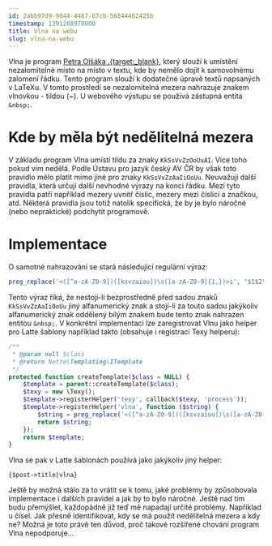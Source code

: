 ```yaml
---
id: 2abb97d9-9844-4467-b7cb-56844462425b
timestamp: 1391288978000
title: Vlna na webu
slug: vlna-na-webu
---
```

Vlna je program [Petra Olšáka .{target:_blank}](http://ftp.linux.cz/pub/tex/local/cstug/olsak/vlna/), který slouží k umístění nezalomitelné místo na místo v textu, kde by nemělo dojít k samovolnému zalomení řádku. Tento program slouží k dodatečné úpravě textů napsaných v LaTeXu. V tomto prostředí se nezalomitelná mezera nahrazuje znakem vlnovkou - tildou (~). U webového výstupu se používá zástupná entita <code>&amp;nbsp;</code>.

# Kde by měla být nedělitelná mezera

V základu program Vlna umístí tildu za znaky <code>KkSsVvZzOoUuAI</code>. Více toho pokud vím nedělá. Podle Ústavu pro jazyk český AV ČR by však toto pravidlo mělo platit mimo jiné pro znaky <code>KkSsVvZzAaIiOoUu</code>. Neuvažuji další pravidla, která určují další nevhodné výrazy na konci řádku. Mezi tyto pravidla patří například mezery uvnitř číslic, mezery mezi číslicí a značkou, atd. Některá pravidla jsou totiž natolik specifická, že by je bylo náročné (nebo nepraktické) podchytit programově.

# Implementace

O samotné nahrazování se stará následující regulární výraz:
```php
preg_replace('<([^a-zA-Z0-9])([ksvzaiou])\s([a-zA-Z0-9]{1,})>i', "$1$2\xc2\xa0$3", $string); //&nbsp; === \xc2\xa0
```
Tento výraz říká, že nestojí-li bezprostředně před sadou znaků <code>KkSsVvZzAaIiOoUu</code> jiný alfanumerický znak a stojí-li za touto sadou jakýkoliv alfanumerický znak oddělený bílým znakem bude tento znak nahrazen entitou <code>&amp;nbsp;</code>. V konkrétní implementaci lze zaregistrovat Vlnu jako helper pro Latte šablony například takto (obsahuje i registraci Texy helperu):

```php
/**
 * @param null $class
 * @return Nette\Templating\ITemplate
 */
protected function createTemplate($class = NULL) {
	$template = parent::createTemplate($class);
	$texy = new \Texy();
	$template->registerHelper('texy', callback($texy, 'process'));
	$template->registerHelper('vlna', function ($string) {
		$string = preg_replace('<([^a-zA-Z0-9])([ksvzaiou])\s([a-zA-Z0-9]{1,})>i', "$1$2\xc2\xa0$3", $string); //&nbsp; === \xc2\xa0
		return $string;
	});
	return $template;
}
```

Vlna se pak v Latte šablonách používá jako jakýkoliv jiný helper:

```
{$post->title|vlna}
```

Ještě by možná stálo za to vrátit se k tomu, jaké problémy by způsobovala implementace i dalších pravidel a jak by to bylo náročné. Ještě nad tím budu přemýšlet, každopádně již teď mě napadají určité problémy. Například u čísel. Jak přesně identifikovat, kdy se má použít nedělitelná mezera a kdy ne? Možná je toto právě ten důvod, proč takové rozšířené chování program Vlna nepodporuje...